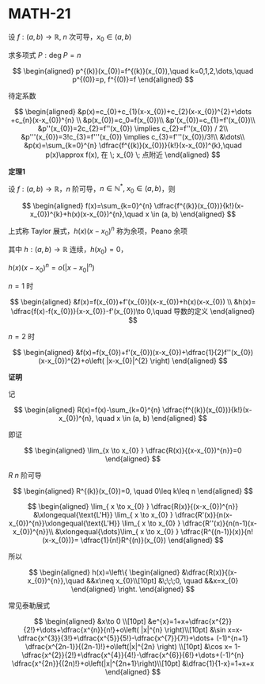 # MATH-21

设 $f:(a,b)\to \mathbb{R}, \; n$ 次可导，$x_{0}\in(a,b)$

求多项式 $P:\mathrm{deg}\;P=n$

$$
\begin{aligned}
p^{(k)}(x_{0})=f^{(k)}(x_{0}),\quad k=0,1,2,\dots,\quad p^{(0)}=p, f^{(0)}=f
\end{aligned}
$$

待定系数

$$
\begin{aligned}
&p(x)=c_{0}+c_{1}(x-x_{0})+c_{2}(x-x_{0})^{2}+\dots +c_{n}(x-x_{0})^{n} \\
&p(x_{0})=c_0=f(x_{0})\\
&p'(x_{0})=c_{1}=f'(x_{0})\\
&p''(x_{0})=2c_{2}=f''(x_{0}) \implies c_{2}=f''(x_{0}) / 2\\
&p'''(x_{0})=3!c_{3}=f'''(x_{0}) \implies c_{3}=f'''(x_{0})/3!\\
&\dots\\
&p(x)=\sum_{k=0}^{n} \dfrac{f^{(k)}(x_{0})}{k!}(x-x_{0})^{k},\quad p(x)\approx f(x), 在 \; x_{0} \; 点附近
\end{aligned}
$$

**定理1**

设 $f:(a,b)\to \mathbb{R}$，$n$ 阶可导，$n\in \mathbb{N}^{*},\;x_{0}\in(a,b)$，则

$$
\begin{aligned}
f(x)=\sum_{k=0}^{n} \dfrac{f^{(k)}(x_{0})}{k!}(x-x_{0})^{k}+h(x)(x-x_{0})^{n},\quad x \in (a, b)
\end{aligned}
$$

上式称 Taylor 展式，$h(x)(x-x_{0})^{n}$ 称为余项，Peano 余项

其中 $h:(a,b)\to \mathbb{R}$ 连续，$h(x_{0})=0$，

$h(x)(x-x_{0})^{n}=o\left(|x-x_{0}|^{n}\right)$

$n=1$ 时

$$
\begin{aligned}
&f(x)=f(x_{0})+f'(x_{0})(x-x_{0})+h(x)(x-x_{0}) \\
&h(x)= \dfrac{f(x)-f(x_{0})}{x-x_{0}}-f'(x_{0})\to 0,\quad 导数的定义
\end{aligned}
$$

$n=2$ 时

$$
\begin{aligned}
&f(x)=f(x_{0})+f'(x_{0})(x-x_{0})+\dfrac{1}{2}f''(x_{0})(x-x_{0})^{2}+o\left( |x-x_{0}|^{2} \right) 
\end{aligned}
$$

**证明**

记

$$
\begin{aligned}
R(x)=f(x)-\sum_{k=0}^{n} \dfrac{f^{(k)}(x_{0})}{k!}(x-x_{0})^{n}, \quad x \in (a, b)
\end{aligned}
$$

即证

$$
\begin{aligned}
\lim_{x \to x_{0} } \dfrac{R(x)}{(x-x_{0})^{n}}=0
\end{aligned}
$$

$R$ $n$ 阶可导

$$
\begin{aligned}
R^{(k)}(x_{0})=0, \quad 0\leq k\leq n
\end{aligned}
$$

$$
\begin{aligned}
\lim_{ x \to x_{0} } \dfrac{R(x)}{(x-x_{0})^{n}} &\xlongequal{\text{L'H}} \lim_{ x \to x_{0} } \dfrac{R'(x)}{n(x-x_{0})^{n}}\xlongequal{\text{L'H}} \lim_{ x \to x_{0} } \dfrac{R''(x)}{n(n-1)(x-x_{0})^{n}}\\
&\xlongequal{\dots}\lim_{ x \to x_{0} } \dfrac{R^{(n-1)}(x)}{n!(x-x_{0})}= \dfrac{1}{n!}R^{(n)}(x_{0})
\end{aligned}
$$

所以

$$
\begin{aligned}
h(x)=\left\{
\begin{aligned}
&\dfrac{R(x)}{(x-x_{0})^{n}},\quad &&x\neq x_{0}\\[10pt]
&\;\;\;0, \quad &&x=x_{0}
\end{aligned}
\right.
\end{aligned}
$$

常见泰勒展式

$$
\begin{aligned}
&x\to 0 \\[10pt]
&e^{x}=1+x+\dfrac{x^{2}}{2!}+\dots+\dfrac{x^{n}}{n!}+o\left( |x|^{n} \right)\\[10pt]
&\sin x=x-\dfrac{x^{3}}{3!}+\dfrac{x^{5}}{5!}-\dfrac{x^{7}}{7!}+\dots+ (-1)^{n+1} \dfrac{x^{2n-1}}{(2n-1)!}+o\left(|x|^{2n} \right) \\[10pt] 
&\cos x= 1- \dfrac{x^{2}}{2!}+\dfrac{x^{4}}{4!}-\dfrac{x^{6}}{6!}+\dots+(-1)^{n} \dfrac{x^{2n}}{(2n)!}+o\left(|x|^{2n+1}\right)\\[10pt]
&\dfrac{1}{1-x}=1+x+x
\end{aligned}
$$

